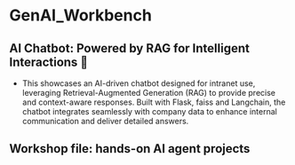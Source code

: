 # GenAI_Workbench
## AI Chatbot: Powered by RAG for Intelligent Interactions 👑
- This showcases an AI-driven chatbot designed for intranet use, leveraging Retrieval-Augmented Generation (RAG) to provide precise and context-aware responses. Built with Flask, faiss and Langchain, the chatbot integrates seamlessly with company data to enhance internal communication and deliver detailed answers.
## Workshop file: hands-on AI agent projects
